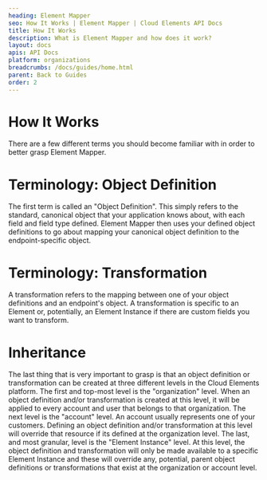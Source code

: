 ```yaml
---
heading: Element Mapper
seo: How It Works | Element Mapper | Cloud Elements API Docs
title: How It Works
description: What is Element Mapper and how does it work?
layout: docs
apis: API Docs
platform: organizations
breadcrumbs: /docs/guides/home.html
parent: Back to Guides
order: 2
---
```


# How It Works
There are a few different terms you should become familiar with in order to better grasp Element Mapper.

# Terminology: Object Definition
The first term is called an "Object Definition".  This simply refers to the standard, canonical object that your application knows about, with each field and field type defined.  Element Mapper then uses your defined object definitions to go about mapping your canonical object definition to the endpoint-specific object.  

# Terminology: Transformation
A transformation refers to the mapping between one of your object definitions and an endpoint's object.  A transformation is specific to an Element or, potentially, an Element Instance if there are custom fields you want to transform.

# Inheritance
The last thing that is very important to grasp is that an object definition or transformation can be created at three different levels in the Cloud Elements platform.  The first and top-most level is the "organization" level.  When an object definition and/or transformation is created at this level, it will be applied to every account and user that belongs to that organization.  The next level is the "account" level.  An account usually represents one of your customers.  Defining an object definition and/or transformation at this level will override that resource if its defined at the organization level.  The last, and most granular, level is the "Element Instance" level.  At this level, the object definition and transformation will only be made available to a specific Element Instance and these will override any, potential, parent object definitions or transformations that exist at the organization or account level.
